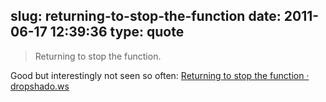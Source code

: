 slug: returning-to-stop-the-function
date: 2011-06-17 12:39:36
type: quote
---

> Returning to stop the function.

Good but interestingly not seen so often: [Returning to stop the function · dropshado.ws](http://dropshado.ws/post/6592570667/returning-to-stop-the-function)
